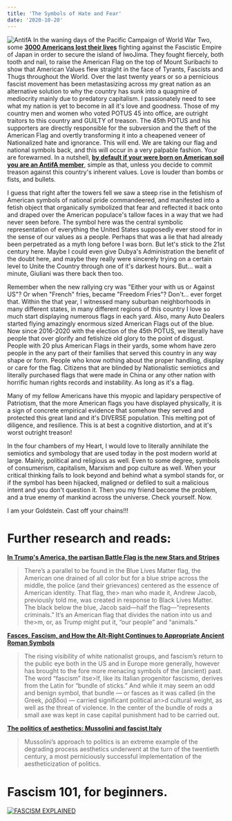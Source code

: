 ```yaml
---
title: 'The Symbols of Hate and Fear'
date: '2020-10-20'
---
```


![AntifA](/images/og_us_antifa.jpg "Never gonna be safe")
In the waning days of the Pacific Campaign of World War Two, some [**3000 Americans lost their lives**](https://en.wikipedia.org/wiki/Iwo_Jima#Battle_of_Iwo_Jima) fighting against the Fascistic Empire of Japan in order to secure the island of IwoJima. They fought fiercely, both tooth and nail, to raise the American Flag on the top of Mount Suribachi to show that American Values flew straight in the face of Tyrants, Fascists and Thugs throughout the World. Over the last twenty years or so a pernicious fascist movement has been metastasizing across my great nation as an alternative solution to why the country has sunk into a quagmire of mediocrity mainly due to predatory capitalism. I passionately need to see what my nation is yet to become in all it's love and goodness. Those of my country  men and women who voted POTUS 45 into office, are outright traitors to this country and GUILTY of treason. The 45th POTUS and his supporters are directly responsible for the subversion and the theft of the American Flag and overtly transforming it into a cheapened veneer of Nationalized hate and ignorance. This will end. We are taking our flag and national symbols back, and this will occur in a very palpable fashion. Your are forewarned. In a nutshell, [**by default if your were born on American soil you are an AntifA member**](https://abcnews.go.com/Politics/wireStory/protest-arrests-show-regular-americans-urban-antifa-73709791), simple as that, unless you decide to commit treason against this country's inherent values. Love is louder than bombs or fists, and bullets.

I guess that right after the towers fell we saw a steep rise in the fetishism of American symbols of national pride commandeered, and manifested into a fetish object that organically symbolized that fear and reflected it back
onto and draped over the American populace's tallow faces in a way that we had never seen before. The symbol here was the central symbolic representation of everything the United States supposedly ever stood for in the sense of our
values as a people. Perhaps that was a lie that had already been perpetrated as a myth long before I was born. But let's stick to the 21st century here. Maybe I could even give Dubya's Administration the benefit of the doubt here, and
maybe they really were sincerely trying on a certain level to Unite the Country through one of it's darkest hours. But... wait a minute, Giuliani was there back then too.

Remember when the new rallying cry was "Either your with us or Against US"? Or when "French" fries, became "Freedom Fries"? Don't... ever forget that. Within the that year, I witnessed many suburban neighborhoods in many different states, in
many different regions of this country I love so much start displaying numerous flags in each yard. Also, many Auto Dealers started flying amazingly enormous sized American Flags out of the blue. Now since 2016-2020 with the election of the 45th POTUS, we literally have people that over glorify and fetishize old glory to the point of disgust. People with 20 plus American Flags in their yards, some whom have zero people in the any part of their families that served this
country in any way shape or form. People who know nothing about the proper handling, display or care for the flag. Citizens that are blinded by Nationalistic semiotics and literally purchased flags that were made in China or any other nation with horrific human rights records and instability. As long as it's a flag.

Many of my fellow Americans have this myopic and lapidary perspective of Patriotism, that the more American flags you have displayed physically, it is a sign of concrete empirical evidence that somehow they served and protected this
great land and it's DIVERSE population. This melting pot of diligence, and resilience. This is at best a cognitive distortion, and at it's worst outright treason!

In the four chambers of my Heart, I would love to literally annihilate the semiotics and symbology that are used today in the post modern world at large. Mainly, political and religious as well. Even to some degree, symbols of consumerism, capitalism, Marxism and pop culture as well. When your critical thinking fails to look beyond and behind what a symbol stands for, or if the symbol has been hijacked, maligned or defiled to suit a malicious intent and you don't question it. Then you my friend become the problem, and a true enemy of mankind across the universe. Check yourself. Now.

I am your Goldstein. Cast off your chains!!!

# Further research and reads:

[**In Trump's America, the partisan Battle Flag is the new Stars and Stripes**](https://www.vanityfair.com/news/2020/09/trump-partisan-battle-flag-is-the-new-stars-and-stripes)

>There’s a parallel to be found in the Blue Lives Matter flag, the American one drained of all color but for a blue stripe across the middle, the police (and their grievances) centered as the essence of American identity. That flag, the> man who made it, Andrew Jacob, previously told me, was created in response to Black Lives Matter. The black below the blue, Jacob said—half the flag—“represents criminals.” It’s an American flag that divides the nation into us and the>m, or, as Trump might put it, “our people” and “animals.”

[**Fasces, Fascism, and How the Alt-Right Continues to Appropriate Ancient Roman Symbols**](https://hyperallergic.com/459504/fasces-fascism-and-how-the-alt-right-continues-to-appropriate-ancient-roman-symbols/)

>The rising visibility of white nationalist groups, and fascism’s return to the public eye both in the US and in Europe more generally, however has brought to the fore more menacing symbols of the (ancient) past. The word “fascism” itse>lf, like its Italian progenitor fascismo, derives from the Latin for “bundle of sticks.” And while it may seem an odd and benign symbol, that bundle — or fasces as it was called (in the Greek, ῥάβδοι) — carried significant political an>d cultural weight, as well as the threat of violence. In the center of the bundle of rods a small axe was kept in case capital punishment had to be carried out.

[**The politics of aesthetics: Mussolini and fascist Italy**](https://www.opendemocracy.net/en/politics-of-aesthetics-mussolini-and-fascist-italy/)

> Mussolini’s approach to politics is an extreme example of the degrading process aesthetics underwent at the turn of the twentieth century, a most perniciously successful implementation of the aestheticization of politics. 

# Fascism 101, for beginners.

[![**FASCISM EXPLAINED**](https://img.youtube.com/vi/tQlMtoDp8ks/0.jpg)](http://www.youtube.com/watch?v=tQlMtoDp8ks "FASCISM EXPLAINED")